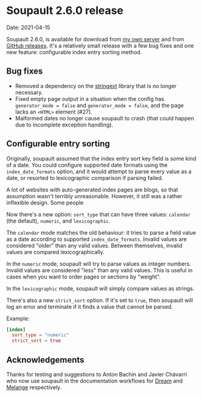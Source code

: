 <h1 id="post-title">Soupault 2.6.0 release</h1>

<p>Date: <time id="post-date">2021-04-15</time> </p>

<p id="post-excerpt">
Soupault 2.6.0, is available for download from <a href="https://files.baturin.org/software/soupault/2.6.0">my own server</a>
and from <a href="https://github.com/dmbaturin/soupault/releases/tag/2.6.0">GitHub releases</a>.
It's a relatively small release with a few bug fixes and one new feature: configurable index entry sorting method.
</p>

## Bug fixes

* Removed a dependency on the [stringext](https://github.com/rgrinberg/stringext) library that is no longer necessary.
* Fixed empty page output in a situation when the config has `generator_mode = false` and `generator_mode = false`, and the page lacks an `<HTML>` element (#27).
* Malformed dates no longer cause soupault to crash (that could happen due to incomplete exception handling).

## Configurable entry sorting

Originally, soupault assumed that the index entry sort key field is some kind of a date. You could configure supported date formats using the
`index_date_formats` option, and it would attempt to parse every value as a date, or resorted to lexicographic comparison if parsing failed.

A lot of websites with auto-generated index pages are blogs, so that assumption wasn't terribly unreasonable. However, it still was a rather
inflexible design. Some people 

Now there's a new option: `sort_type` that can have three values: `calendar` (the default), `numeric`, and `lexicographic`.

The `calendar` mode matches the old behaviour: it tries to parse a field value as a date according to supported `index_date_formats`.
Invalid values are considered "older" than any valid values. Between themselves, invalid values are compared lexicographically.

In the `numeric` mode, soupault will try to parse values as integer numbers. Invalid values are considered "less" than any valid values.
This is useful in cases when you want to order pages or sections by "weight".

In the `lexicographic` mode, soupault will simply compare values as strings.

There's also a new `strict_sort` option. If it's set to `true`, then soupault will log an error and terminate if it finds a value
that cannot be parsed.

Example:

```toml
[index]
  sort_type = "numeric"
  strict_sort = true
```

## Acknowledgements

Thanks for testing and suggestions to Anton Bachin and Javier Chávarri who now use soupault in the documentation workflows for [Dream](https://aantron.github.io/dream/)
and [Melange](https://jchavarri.github.io/melange-docs/) respectively.
